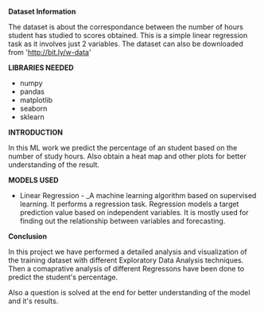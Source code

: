 **Dataset Information**

The dataset is about the correspondance between the number of hours student has studied to scores obtained. This is a simple linear regression task as it involves just 2 variables. The dataset can also be downloaded from 'http://bit.ly/w-data'

**LIBRARIES NEEDED**

- numpy
- pandas
- matplotlib
- seaborn
- sklearn

**INTRODUCTION**

In this ML work we predict the percentage of an student based on the number of study hours. Also obtain a heat map and
other plots for better understanding of the result.

**MODELS USED**

- Linear Regression - \_A machine learning algorithm based on supervised learning. It performs a regression task. Regression models a target prediction value based on independent variables. It is mostly used for finding out the relationship between variables and forecasting.

**Conclusion**

In this project we have performed a detailed analysis and visualization of the training dataset with different Exploratory Data Analysis techniques. Then a comaprative analysis of different Regressons have been done to predict the student's percentage.

Also a question is solved at the end for better understanding of the model and it's results.
